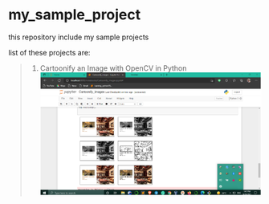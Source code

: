# my_sample_project
this repository include my sample projects 

list of these projects are:
> 1. Cartoonify an Image with OpenCV in Python
> ![This is an image](https://raw.githubusercontent.com/armeh429/my_sample_project/main/cartoonify_image.png
)

